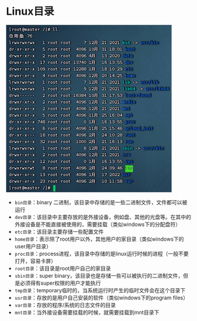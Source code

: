 # Linux目录

![img.png](images/linux-ll.png)

- `bin目录`：binary 二进制，该目录中存储的是一些二进制文件，文件都可以被运行
- `dev目录`：该目录中主要存放的是外接设备，例如盘、其他的光盘等。在其中的外接设备是不能直接被使用的，需要挂载（类似windows下的分配盘符）
- `etc目录`：该目录主要存储一些配置文件
- `home目录`：表示除了root用户以外，其他用户的家目录（类似windows下的user用户目录）
- `proc目录`：process进程，该目录中存储的是linux运行时候的进程（一般不要打开，容易卡屏）
- `root目录`：该目录是root用户自己的家目录
- `sbin目录`：super binary，该目录也是存储一些可以被执行的二进制文件，但是必须得有super权限的用户才能执行
- `tmp目录`：temporary临时的，当系统运行时产生的临时文件会在这个目录下
- `usr目录`：存放的是用户自己安装的软件（类似windows下的program files）
- `var目录`：存放的程序/系统的日志文件的目录
- `mnt目录`：当外接设备需要挂载的时候，就需要挂载到mnt目录下

